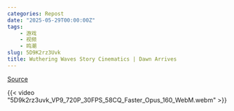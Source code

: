 ```yaml
---
categories: Repost
date: "2025-05-29T00:00:00Z"
tags:
    - 游戏
    - 视频
    - 鸣潮
slug: 5D9K2rz3Uvk
title: Wuthering Waves Story Cinematics | Dawn Arrives
---
```


[Source](https://www.youtube.com/watch?v=5D9K2rz3Uvk)

{{< video "5D9k2rz3uvk_VP9_720P_30FPS_58CQ_Faster_Opus_160_WebM.webm" >}}

<!--
{{< youtube 5D9K2rz3Uvk >}}
-->

